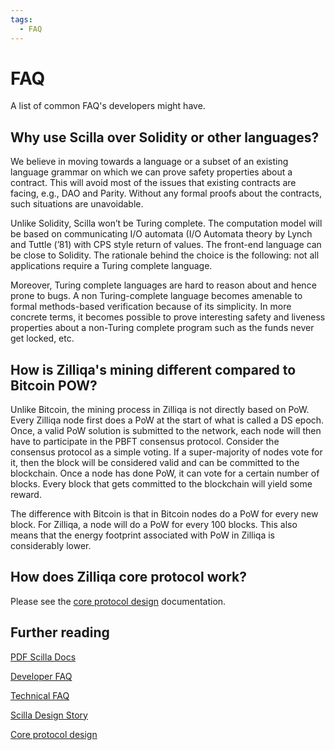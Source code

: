 ```yaml
---
tags:
  - FAQ
---
```


# FAQ

A list of common FAQ's developers might have.

## Why use Scilla over Solidity or other languages?

We believe in moving towards a language or a subset of an existing language grammar on which we
can prove safety properties about a contract. This will avoid most of the issues that existing contracts
are facing, e.g., DAO and Parity. Without any formal proofs about the contracts, such situations are
unavoidable.

Unlike Solidity, Scilla won’t be Turing complete. The computation model will be based on communicating I/O automata (I/O Automata theory by Lynch and Tuttle (’81) with CPS style return of values. The front-end language can be close to Solidity. The rationale behind the choice is the following: not all applications require a Turing complete language.

Moreover, Turing complete languages are hard to reason about and hence prone to bugs. A non Turing-complete language becomes amenable to formal methods-based verification because of its simplicity. In more concrete terms, it becomes possible to prove interesting safety and liveness properties about a non-Turing complete program such as the funds never get locked, etc.

## How is Zilliqa's mining different compared to Bitcoin POW?

Unlike Bitcoin, the mining process in Zilliqa is not directly based on PoW. Every Zilliqa node first does a PoW at the start of what is called a DS epoch. Once, a valid PoW solution is submitted to the network, each node will then have to participate in the PBFT consensus protocol. Consider the consensus protocol as a simple voting. If a super-majority of nodes vote for it, then the block will be considered valid and can be committed to the blockchain. Once a node has done PoW, it can vote for a certain number of blocks. Every block that gets committed to the blockchain will yield some reward.

The difference with Bitcoin is that in Bitcoin nodes do a PoW for every new block. For Zilliqa, a node will do a PoW for every 100 blocks. This also means that the energy footprint associated with PoW in Zilliqa is considerably lower.

## How does Zilliqa core protocol work?

Please see the [core protocol design](https://dev.zilliqa.com/docs/contributors/core-node-operation/) documentation.

## Further reading

[PDF Scilla Docs](https://scilla.readthedocs.io/_/downloads/en/latest/pdf/)

[Developer FAQ](https://docs.zilliqa.com/techfaq.pdf)

[Technical FAQ](https://docs.zilliqa.com/techfaq.pdf)

[Scilla Design Story](https://blog.zilliqa.com/scilla-design-story-piece-by-piece-part-1-why-do-we-need-a-new-language-27d5f14ae661)

[Core protocol design](https://dev.zilliqa.com/docs/contributors/core-node-operation/)
